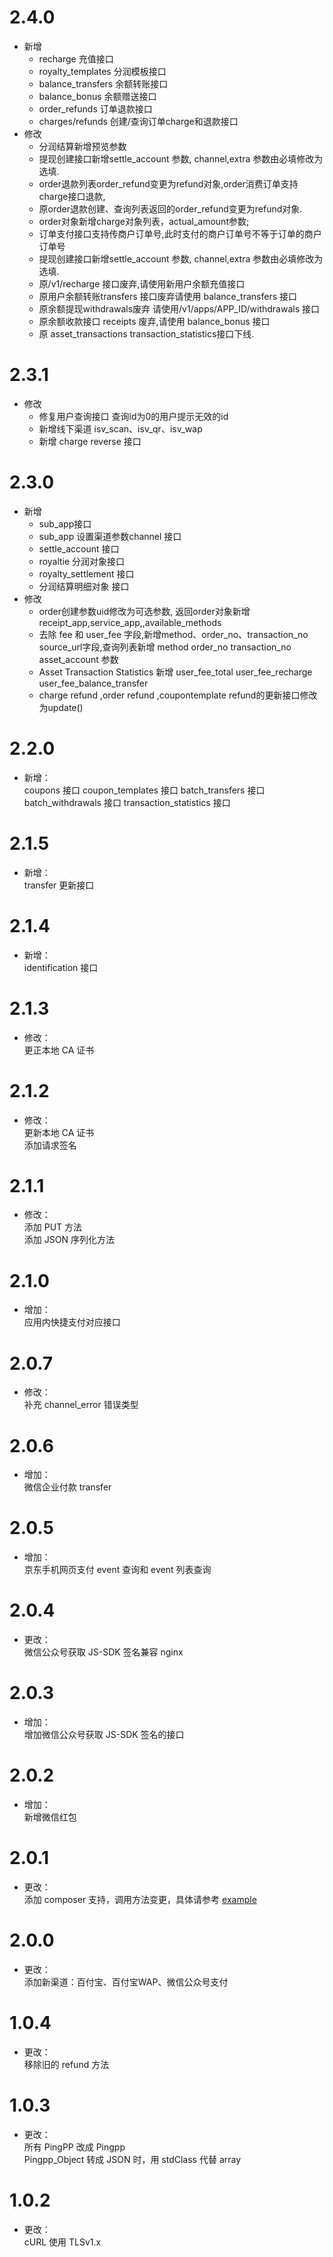 # 2.4.0
* 新增
    + recharge 充值接口
    + royalty_templates 分润模板接口
    + balance_transfers 余额转账接口
    + balance_bonus 余额赠送接口
    + order_refunds 订单退款接口
    + charges/refunds 创建/查询订单charge和退款接口
* 修改
    + 分润结算新增预览参数
    + 提现创建接口新增settle_account 参数, channel,extra 参数由必填修改为选填.
    + order退款列表order_refund变更为refund对象,order消费订单支持charge接口退款,
    + 原order退款创建、查询列表返回的order_refund变更为refund对象.
    + order对象新增charge对象列表，actual_amount参数;
    + 订单支付接口支持传商户订单号,此时支付的商户订单号不等于订单的商户订单号
    + 提现创建接口新增settle_account 参数, channel,extra 参数由必填修改为选填.
    + 原/v1/recharge 接口废弃,请使用新用户余额充值接口
    + 原用户余额转账transfers 接口废弃请使用 balance_transfers 接口
    + 原余额提现withdrawals废弃 请使用/v1/apps/APP_ID/withdrawals 接口
    + 原余额收款接口 receipts 废弃,请使用 balance_bonus 接口
    + 原 asset_transactions transaction_statistics接口下线.

# 2.3.1 
* 修改
    + 修复用户查询接口 查询id为0的用户提示无效的id
    + 新增线下渠道 isv_scan、isv_qr、isv_wap
    + 新增 charge reverse 接口

# 2.3.0
* 新增
    + sub_app接口
    + sub_app 设置渠道参数channel 接口
    + settle_account 接口
    + royaltie 分润对象接口
    + royalty_settlement 接口
    + 分润结算明细对象 接口
* 修改
    + order创建参数uid修改为可选参数, 返回order对象新增receipt_app,service_app,,available_methods
    + 去除 fee 和 user_fee 字段,新增method、order_no、transaction_no source_url字段,查询列表新增 method order_no transaction_no asset_account 参数
    + Asset Transaction Statistics 新增 user_fee_total user_fee_recharge user_fee_balance_transfer
    + charge refund ,order refund ,coupontemplate refund的更新接口修改为update()

# 2.2.0
* 新增：  
coupons 接口
coupon_templates 接口
batch_transfers 接口
batch_withdrawals 接口
transaction_statistics 接口

# 2.1.5
* 新增：  
transfer 更新接口

# 2.1.4
* 新增：  
identification 接口

# 2.1.3
* 修改：  
更正本地 CA 证书

# 2.1.2
* 修改：  
更新本地 CA 证书  
添加请求签名

# 2.1.1
* 修改：  
添加 PUT 方法  
添加 JSON 序列化方法

# 2.1.0
* 增加：  
应用内快捷支付对应接口

# 2.0.7
* 修改：  
补充 channel_error 错误类型

# 2.0.6
* 增加：  
微信企业付款 transfer

# 2.0.5
* 增加：  
京东手机网页支付
event 查询和 event 列表查询

# 2.0.4
* 更改：  
微信公众号获取 JS-SDK 签名兼容 nginx

# 2.0.3
* 增加：  
增加微信公众号获取 JS-SDK 签名的接口

# 2.0.2
* 增加：  
新增微信红包

# 2.0.1
* 更改：  
添加 composer 支持，调用方法变更，具体请参考 [example](/example)

# 2.0.0
* 更改：  
添加新渠道：百付宝、百付宝WAP、微信公众号支付

# 1.0.4
* 更改：  
移除旧的 refund 方法

# 1.0.3
* 更改：  
所有 PingPP 改成 Pingpp  
Pingpp_Object 转成 JSON 时，用 stdClass 代替 array

# 1.0.2
* 更改：  
cURL 使用 TLSv1.x
